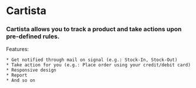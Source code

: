 # Cartista
### Cartista allows you to track a product and take actions upon pre-defined rules.

Features:
```
* Get notified through mail on signal (e.g.: Stock-In, Stock-Out) 
* Take action for you (e.g.: Place order using your credit/debit card)
* Responsive design
* Report
* And so on
```